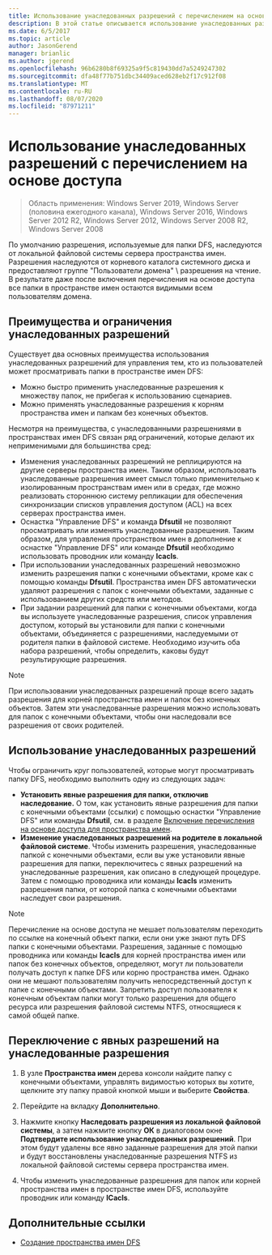 ```yaml
---
title: Использование унаследованных разрешений с перечислением на основе доступа
description: В этой статье описывается использование унаследованных разрешений с перечислением на основе доступа.
ms.date: 6/5/2017
ms.topic: article
author: JasonGerend
manager: brianlic
ms.author: jgerend
ms.openlocfilehash: 96b6280b8f69325a9f5c819430dd7a5249247302
ms.sourcegitcommit: dfa48f77b751dbc34409aced628eb2f17c912f08
ms.translationtype: MT
ms.contentlocale: ru-RU
ms.lasthandoff: 08/07/2020
ms.locfileid: "87971211"
---
```

# <a name="using-inherited-permissions-with-access-based-enumeration"></a>Использование унаследованных разрешений с перечислением на основе доступа

> Область применения: Windows Server 2019, Windows Server (половина ежегодного канала), Windows Server 2016, Windows Server 2012 R2, Windows Server 2012, Windows Server 2008 R2, Windows Server 2008

По умолчанию разрешения, используемые для папки DFS, наследуются от локальной файловой системы сервера пространства имен. Разрешения наследуются от корневого каталога системного диска и предоставляют группе "Пользователи домена" \\ разрешения на чтение. В результате даже после включения перечисления на основе доступа все папки в пространстве имен остаются видимыми всем пользователям домена.

## <a name="advantages-and-limitations-of-inherited-permissions"></a>Преимущества и ограничения унаследованных разрешений

Существует два основных преимущества использования унаследованных разрешений для управления тем, кто из пользователей может просматривать папки в пространстве имен DFS:

-   Можно быстро применить унаследованные разрешения к множеству папок, не прибегая к использованию сценариев.
-   Можно применять унаследованные разрешения к корням пространства имен и папкам без конечных объектов.

Несмотря на преимущества, с унаследованными разрешениями в пространствах имен DFS связан ряд ограничений, которые делают их неприменимыми для большинства сред:

-   Изменения унаследованных разрешений не реплицируются на другие серверы пространства имен. Таким образом, использовать унаследованные разрешения имеет смысл только применительно к изолированным пространствам имен или в средах, где можно реализовать стороннюю систему репликации для обеспечения синхронизации списков управления доступом (ACL) на всех серверах пространства имен.
-   Оснастка "Управление DFS" и команда **Dfsutil** не позволяют просматривать или изменять унаследованные разрешения. Таким образом, для управления пространством имен в дополнение к оснастке "Управление DFS" или команде **Dfsutil** необходимо использовать проводник или команду **Icacls**.
-   При использовании унаследованных разрешений невозможно изменить разрешения папки с конечными объектами, кроме как с помощью команды **Dfsutil**. Пространства имен DFS автоматически удаляют разрешения с папок с конечными объектами, заданные с использованием других средств или методов.
-   При задании разрешений для папки с конечными объектами, когда вы используете унаследованные разрешения, список управления доступом, который вы установили для папки с конечными объектами, объединяется с разрешениями, наследуемыми от родителя папки в файловой системе. Необходимо изучить оба набора разрешений, чтобы определить, каковы будут результирующие разрешения.

> [!NOTE]
> При использовании унаследованных разрешений проще всего задать разрешения для корней пространства имен и папок без конечных объектов. Затем эти унаследованные разрешения можно использовать для папок с конечными объектами, чтобы они наследовали все разрешения от своих родителей.

## <a name="using-inherited-permissions"></a>Использование унаследованных разрешений

Чтобы ограничить круг пользователей, которые могут просматривать папку DFS, необходимо выполнить одну из следующих задач:

-   **Установить явные разрешения для папки, отключив наследование.** О том, как установить явные разрешения для папки с конечными объектами (ссылки) с помощью оснастки "Управление DFS" или команды **Dfsutil**, см. в разделе [Включение перечисления на основе доступа для пространства имен](enable-access-based-enumeration-on-a-namespace.md).
-   **Изменение унаследованных разрешений на родителе в локальной файловой системе**. Чтобы изменить разрешения, унаследованные папкой с конечными объектами, если вы уже установили явные разрешения для папки, переключитесь с явных разрешений на унаследованные разрешения, как описано в следующей процедуре. Затем с помощью проводника или команды **Icacls** изменить разрешения папки, от которой папка с конечными объектами наследует свои разрешения.

> [!NOTE]
> Перечисление на основе доступа не мешает пользователям переходить по ссылке на конечный объект папки, если они уже знают путь DFS папки с конечными объектами. Разрешения, заданные с помощью проводника или команды **Icacls** для корней пространства имен или папок без конечных объектов, определяют, могут ли пользователи получать доступ к папке DFS или корню пространства имен. Однако они не мешают пользователям получить непосредственный доступ к папке с конечными объектами. Запретить доступ пользователя к конечным объектам папки могут только разрешения для общего ресурса или разрешения файловой системы NTFS, относящиеся к самой общей папке.

## <a name="to-switch-from-explicit-permissions-to-inherited-permissions"></a>Переключение с явных разрешений на унаследованные разрешения

1.  В узле **Пространства имен** дерева консоли найдите папку с конечными объектами, управлять видимостью которых вы хотите, щелкните эту папку правой кнопкой мыши и выберите **Свойства**.

2.  Перейдите на вкладку **Дополнительно**.

3.  Нажмите кнопку **Наследовать разрешения из локальной файловой системы**, а затем нажмите кнопку **ОК** в диалоговом окне **Подтвердите использование унаследованных разрешений**. При этом будут удалены все явно заданные разрешения для этой папки и будут восстановлены унаследованные разрешения NTFS из локальной файловой системы сервера пространства имен.

4.  Чтобы изменить унаследованные разрешения для папок или корней пространства имен в пространстве имен DFS, используйте проводник или команду **ICacls**.

## <a name="additional-references"></a>Дополнительные ссылки

-   [Создание пространства имен DFS](create-a-dfs-namespace.md)